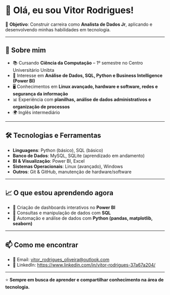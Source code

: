 # 👋 Olá, eu sou Vitor Rodrigues!

🎯 **Objetivo**: Construir carreira como **Analista de Dados Jr**, aplicando e desenvolvendo minhas habilidades em tecnologia.  

---

## 🚀 Sobre mim  
- 📚 Cursando **Ciência da Computação** – 1º semestre no Centro Universitário Unibta  
- 🔎 Interesse em **Análise de Dados, SQL, Python e Business Intelligence (Power BI)**  
- 🖥️ Conhecimentos em **Linux avançado, hardware e software, redes e segurança da informação**  
- 📊 Experiência com **planilhas, análise de dados administrativos e organização de processos**  
- 🌍 Inglês intermediário  

---

## 🛠️ Tecnologias e Ferramentas  
- **Linguagens**: Python (básico), SQL (básico)  
- **Banco de Dados**: MySQL, SQLite (aprendizado em andamento)  
- **BI & Visualização**: Power BI, Excel  
- **Sistemas Operacionais**: Linux (avançado), Windows  
- **Outros**: Git & GitHub, manutenção de hardware/software  

---

## 📈 O que estou aprendendo agora  
- 📌 Criação de dashboards interativos no **Power BI**  
- 📌 Consultas e manipulação de dados com **SQL**  
- 📌 Automação e análise de dados com **Python (pandas, matplotlib, seaborn)**  

---

## 📫 Como me encontrar  
- 📧 Email: vitor_rodrigues_oliveira@outlook.com  
- 💼 LinkedIn: https://www.linkedin.com/in/vitor-rodrigues-37a67a204/
---
⭐ **Sempre em busca de aprender e compartilhar conhecimento na área de tecnologia.**
